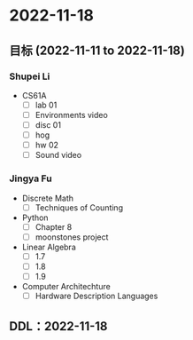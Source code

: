 # 2022-11-18
## 目标 (2022-11-11 to 2022-11-18)
### Shupei Li
- CS61A
  - [ ] lab 01
  - [ ] Environments video
  - [ ] disc 01
  - [ ] hog
  - [ ] hw 02
  - [ ] Sound video
  
### Jingya Fu
- Discrete Math
  - [ ] Techniques of Counting
- Python
  - [ ] Chapter 8
  - [ ] moonstones project
- Linear Algebra
  - [ ] 1.7
  - [ ] 1.8
  - [ ] 1.9
- Computer Architechture
  - [ ] Hardware Description Languages
  
## DDL：2022-11-18
